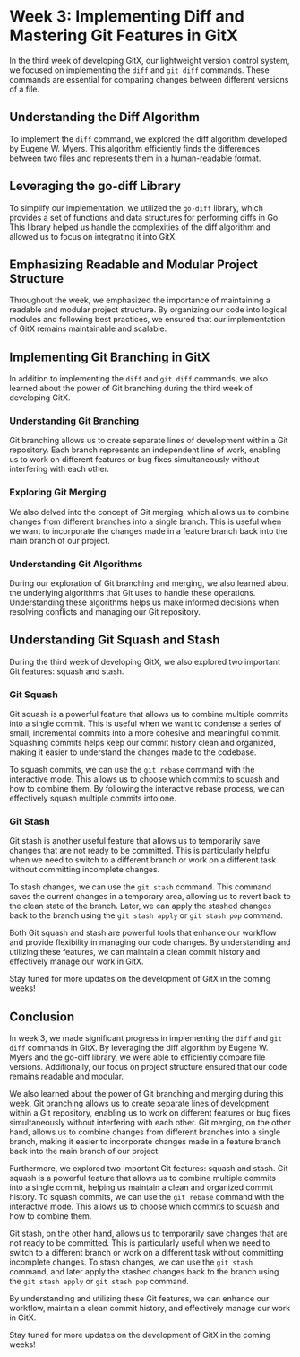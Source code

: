# Week 3: Implementing Diff and Mastering Git Features in GitX

In the third week of developing GitX, our lightweight version control system, we focused on implementing the `diff` and `git diff` commands. These commands are essential for comparing changes between different versions of a file.

## Understanding the Diff Algorithm

To implement the `diff` command, we explored the diff algorithm developed by Eugene W. Myers. This algorithm efficiently finds the differences between two files and represents them in a human-readable format.

## Leveraging the go-diff Library

To simplify our implementation, we utilized the `go-diff` library, which provides a set of functions and data structures for performing diffs in Go. This library helped us handle the complexities of the diff algorithm and allowed us to focus on integrating it into GitX.

## Emphasizing Readable and Modular Project Structure

Throughout the week, we emphasized the importance of maintaining a readable and modular project structure. By organizing our code into logical modules and following best practices, we ensured that our implementation of GitX remains maintainable and scalable.

## Implementing Git Branching in GitX

In addition to implementing the `diff` and `git diff` commands, we also learned about the power of Git branching during the third week of developing GitX.

### Understanding Git Branching

Git branching allows us to create separate lines of development within a Git repository. Each branch represents an independent line of work, enabling us to work on different features or bug fixes simultaneously without interfering with each other.

### Exploring Git Merging

We also delved into the concept of Git merging, which allows us to combine changes from different branches into a single branch. This is useful when we want to incorporate the changes made in a feature branch back into the main branch of our project.

### Understanding Git Algorithms

During our exploration of Git branching and merging, we also learned about the underlying algorithms that Git uses to handle these operations. Understanding these algorithms helps us make informed decisions when resolving conflicts and managing our Git repository.

## Understanding Git Squash and Stash

During the third week of developing GitX, we also explored two important Git features: squash and stash.

### Git Squash

Git squash is a powerful feature that allows us to combine multiple commits into a single commit. This is useful when we want to condense a series of small, incremental commits into a more cohesive and meaningful commit. Squashing commits helps keep our commit history clean and organized, making it easier to understand the changes made to the codebase.

To squash commits, we can use the `git rebase` command with the interactive mode. This allows us to choose which commits to squash and how to combine them. By following the interactive rebase process, we can effectively squash multiple commits into one.

### Git Stash

Git stash is another useful feature that allows us to temporarily save changes that are not ready to be committed. This is particularly helpful when we need to switch to a different branch or work on a different task without committing incomplete changes.

To stash changes, we can use the `git stash` command. This command saves the current changes in a temporary area, allowing us to revert back to the clean state of the branch. Later, we can apply the stashed changes back to the branch using the `git stash apply` or `git stash pop` command.

Both Git squash and stash are powerful tools that enhance our workflow and provide flexibility in managing our code changes. By understanding and utilizing these features, we can maintain a clean commit history and effectively manage our work in GitX.

Stay tuned for more updates on the development of GitX in the coming weeks!

## Conclusion

In week 3, we made significant progress in implementing the `diff` and `git diff` commands in GitX. By leveraging the diff algorithm by Eugene W. Myers and the go-diff library, we were able to efficiently compare file versions. Additionally, our focus on project structure ensured that our code remains readable and modular.

We also learned about the power of Git branching and merging during this week. Git branching allows us to create separate lines of development within a Git repository, enabling us to work on different features or bug fixes simultaneously without interfering with each other. Git merging, on the other hand, allows us to combine changes from different branches into a single branch, making it easier to incorporate changes made in a feature branch back into the main branch of our project.

Furthermore, we explored two important Git features: squash and stash. Git squash is a powerful feature that allows us to combine multiple commits into a single commit, helping us maintain a clean and organized commit history. To squash commits, we can use the `git rebase` command with the interactive mode. This allows us to choose which commits to squash and how to combine them.

Git stash, on the other hand, allows us to temporarily save changes that are not ready to be committed. This is particularly useful when we need to switch to a different branch or work on a different task without committing incomplete changes. To stash changes, we can use the `git stash` command, and later apply the stashed changes back to the branch using the `git stash apply` or `git stash pop` command.

By understanding and utilizing these Git features, we can enhance our workflow, maintain a clean commit history, and effectively manage our work in GitX.

Stay tuned for more updates on the development of GitX in the coming weeks!
